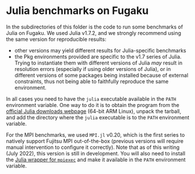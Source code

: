 # Julia benchmarks on Fugaku

In the subdirectories of this folder is the code to run some benchmarks of Julia on Fugaku.
We used Julia v1.7.2, and we strongly recommend using the same version for reproducible
results:

- other versions may yield different results for Julia-specific benchmarks
- the Pkg environments provided are specific to the v1.7 series of Julia.  Trying to
  instantiate them with different versions of Julia _may_ result in resolution errors
  (especially if using older versions of Julia), or in different versions of some packages
  being installed because of external constraints, thus not being able to faithfully
  reproduce the same environment.

In all cases you need to have the `julia` executable available in the `PATH` environment
variable.  One way to do it is to obtain the program from the [official Julia downloads
webpage](https://julialang.org/downloads/) (64-bit ARM Linux), unpack the tarball, and add
the directory where the `julia` executable is to the `PATH` environment variable.

For the MPI benchmarks, we used `MPI.jl` v0.20, which is the first series to natively
support Fujitsu MPI out-of-the-box (previous versions will require manual intervention to
configure it correctly).  Note that as of this writing (July 2022), this version is still in
development.  You will also need to install the [Julia wrapper for
`mpiexec`](https://juliaparallel.org/MPI.jl/dev/usage/#Julia-wrapper-for-mpiexec) and make
it available in the `PATH` environment variable.

